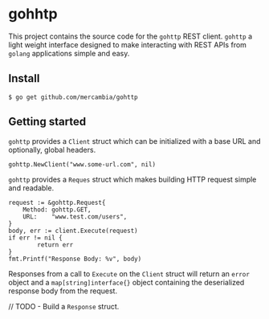 # gohhtp

This project contains the source code for the `gohttp` REST client. `gohttp` a light weight interface designed to make interacting with REST APIs from `golang` applications simple and easy.

## Install

```
$ go get github.com/mercambia/gohttp
```

## Getting started

`gohttp` provides a `Client` struct which can be initialized with a base URL and optionally, global headers.

```
gohttp.NewClient("www.some-url.com", nil)
```

`gohttp` provides a `Reques` struct which makes building HTTP request simple and readable.

```
request := &gohttp.Request{
	Method: gohttp.GET,
	URL:    "www.test.com/users",
}
body, err := client.Execute(request)
if err != nil {
        return err
}
fmt.Printf("Response Body: %v", body)
```

Responses from a call to `Execute` on the `Client` struct will return an `error` object and a `map[string]interface{}` object containing the deserialized response body from the request.

// TODO - Build a `Response` struct. 

